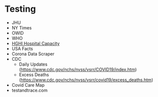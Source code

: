 # Testing

- JHU
- NY Times
- OWID
- WHO
- [HGHI Hospital Capacity](https://globalepidemics.org/hospital-capacity/)
- USA Facts
- Corona Data Scraper
- CDC
	- Daily Updates (https://www.cdc.gov/nchs/nvss/vsrr/COVID19/index.htm)
	- Excess Deaths (https://www.cdc.gov/nchs/nvss/vsrr/covid19/excess_deaths.htm)
- Covid Care Map
- testandtrace.com
